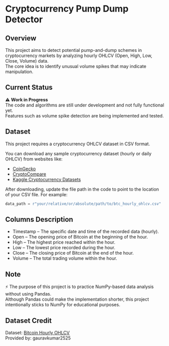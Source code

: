 # Cryptocurrency Pump Dump Detector

## Overview
This project aims to detect potential pump-and-dump schemes in cryptocurrency markets by analyzing hourly OHLCV (Open, High, Low, Close, Volume) data.<br> The core idea is to identify unusual volume spikes that may indicate manipulation.

## Current Status
⚠️ **Work in Progress**  
The code and algorithms are still under development and not fully functional yet.<br> Features such as volume spike detection are being implemented and tested.

## Dataset

This project requires a cryptocurrency OHLCV dataset in CSV format.

You can download any sample cryptocurrency dataset (hourly or daily OHLCV) from websites like:

- [CoinGecko](https://www.coingecko.com/en/api)
- [CryptoCompare](https://min-api.cryptocompare.com/)
- [Kaggle Cryptocurrency Datasets](https://www.kaggle.com/datasets?search=cryptocurrency)

After downloading, update the file path in the code to point to the location of your CSV file. For example:

```python
data_path = r"your/relative/or/absolute/path/to/btc_hourly_ohlcv.csv"
```

## Columns Description

 - Timestamp – The specific date and time of the recorded data (hourly).
 - Open – The opening price of Bitcoin at the beginning of the hour.
 - High – The highest price reached within the hour.
 - Low – The lowest price recorded during the hour.
 - Close – The closing price of Bitcoin at the end of the hour.
 - Volume – The total trading volume within the hour.

## Note
⚡ The purpose of this project is to practice NumPy-based data analysis without using Pandas.<br>
Although Pandas could make the implementation shorter, this project intentionally sticks to NumPy for educational purposes.

## Dataset Credit
 Dataset: [Bitcoin Hourly OHLCV](https://www.kaggle.com/datasets/gauravkumar2525/bitcoin-market-hourly-trends-2024-2025?utm_medium=social&utm_campaign=kaggle-dataset-share&utm_source=twitter ) <br>
 Provided by: gauravkumar2525





